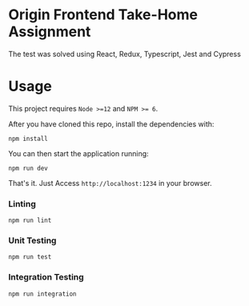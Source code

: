 # Origin Frontend Take-Home Assignment

The test was solved using React, Redux, Typescript, Jest and Cypress

# Usage

This project requires `Node >=12` and `NPM >= 6`.

After you have cloned this repo, install the dependencies with:

```
npm install
```

You can then start the application running:

```
npm run dev
```

That's it. Just Access `http://localhost:1234` in your browser.

### Linting

```
npm run lint
```

### Unit Testing

```
npm run test
```

### Integration Testing

```
npm run integration
```
